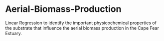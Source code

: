 # Aerial-Biomass-Production
Linear Regression to identify the important physicochemical properties of the substrate that influence the aerial biomass production in the Cape Fear Estuary.
